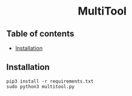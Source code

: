 <div style="text-align:center;">
    <h1>MultiTool</h1>
</div>

<h2>Table of contents</h2>

- [Installation](#installation)

## Installation

    pip3 install -r requirements.txt
    sudo python3 multitool.py